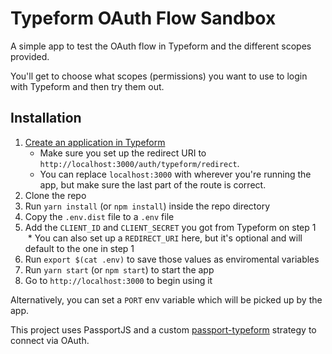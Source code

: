 # Typeform OAuth Flow Sandbox

A simple app to test the OAuth flow in Typeform and the different scopes provided. 

You'll get to choose what scopes (permissions) you want to use to login with Typeform and then try them out.

## Installation
1. [Create an application in Typeform](https://admin.typeform.test/account#/section/apps)
    * Make sure you set up the redirect URI to `http://localhost:3000/auth/typeform/redirect`.
    * You can replace `localhost:3000` with wherever you're running the app, but make sure the last part of the route is correct.
1. Clone the repo
1. Run `yarn install` (or `npm install`) inside the repo directory
1. Copy the `.env.dist` file to a `.env` file  
1. Add the `CLIENT_ID` and `CLIENT_SECRET` you got from Typeform on step 1
    * You can also set up a `REDIRECT_URI` here, but it's optional and will default to the one in step 1
1. Run `export $(cat .env)` to save those values as enviromental variables
1. Run `yarn start` (or `npm start`) to start the app
1. Go to `http://localhost:3000` to begin using it

Alternatively, you can set a `PORT` env variable which will be picked up by the app.

This project uses PassportJS and a custom [passport-typeform](https://www.npmjs.com/package/passport-typeform) strategy to connect via OAuth.
